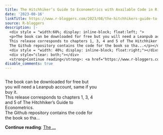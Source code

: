 ```yaml
---
title: The Hitchhiker’s Guide to Econometrics with Available Code in R
date: '2023-08-16'
linkTitle: https://www.r-bloggers.com/2023/08/the-hitchhikers-guide-to-econometrics-with-available-code-in-r/
source: R-bloggers
description: |-
  <div style = "width:60%; display: inline-block; float:left; ">
  <p>The book can be downloaded for free but you will need a Leanpub account, same if you buy it.<br />
  This release corresponds to chapters 1, 3, 4 and 5 of The Hitchhiker’s Guide to Econometrics.<br />
  The Github repository contains the code for the book so tha...</p></div>
  <div style = "width: 40%; display: inline-block; float:right;"></div>
  <div style="clear: both;"></div>
  <strong>Continue reading</strong>: <a href="https://www.r-bloggers.com/2023/08/the-hitchhikers-guide-to-econometrics-with-available-code-in-r/">The ...
disable_comments: true
---
```

<div style = "width:60%; display: inline-block; float:left; ">
<p>The book can be downloaded for free but you will need a Leanpub account, same if you buy it.<br />
This release corresponds to chapters 1, 3, 4 and 5 of The Hitchhiker’s Guide to Econometrics.<br />
The Github repository contains the code for the book so tha...</p></div>
<div style = "width: 40%; display: inline-block; float:right;"></div>
<div style="clear: both;"></div>
<strong>Continue reading</strong>: <a href="https://www.r-bloggers.com/2023/08/the-hitchhikers-guide-to-econometrics-with-available-code-in-r/">The ...